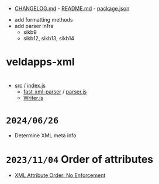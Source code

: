 * [CHANGELOG.md]() - [README.md]() - [package.json]()

> 
* add formatting methods
* add parser infra
	* sikb9
	* sikb12, sikb13, sikb14


# veldapps-xml

# 

* [src](:/) / [index.js](src/:)
	* [fast-xml-parser](src/:/) / [parser.js](src/fast-xml-parser/:)
	* [Writer.js](src/:)

# `2024/06/26`

* Determine XML meta info

# `2023/11/04` Order of attributes

* [XML Attribute Order: No Enforcement](https://chat.openai.com/c/a3838ae1-9dac-45be-a89a-4699540bf801)